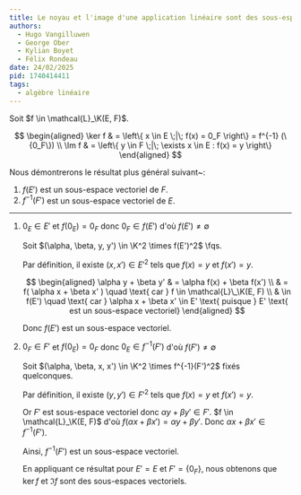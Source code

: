 ```yaml
---
title: Le noyau et l'image d'une application linéaire sont des sous-espaces vectoriels
authors:
  - Hugo Vangilluwen
  - George Ober
  - Kylian Boyet
  - Félix Rondeau
date: 24/02/2025
pid: 1740414411
tags:
  - algèbre linéaire
---
```


Soit $f \in \mathcal{L}_\K(E, F)$.

$$
    \begin{aligned}
        \ker f & = \left\{ x \in E \;|\; f(x) = 0_F \right\} = f^{-1} (\{0_F\}) \\
        \Im f  & = \left\{ y \in F \;|\; \exists x \in E : f(x) = y \right\}
    \end{aligned}
$$

Nous démontrerons le résultat plus général suivant~:

1. $f(E')$ est un sous-espace vectoriel de $F$.
2. $f^{-1}(F')$ est un sous-espace vectoriel de $E$.

---

1. $0_E \in E'$ et $f(0_E) = 0_F$ donc $0_F \in f(E')$ d'où $f(E') \neq \emptyset$

   Soit $(\alpha, \beta, y, y') \in \K^2 \times f(E')^2$ \fqs.

   Par définition, il existe $(x, x') \in E'^2$ tels que $f(x) = y$ et $f(x') = y$.

   $$
   \begin{aligned}
   \alpha y + \beta y'
   & = \alpha f(x) + \beta f(x') \\
   & = f( \alpha x + \beta x' ) \quad \text{ car } f \in \mathcal{L}\_\K(E, F) \\
   & \in f(E') \quad \text{ car } \alpha x + \beta x' \in E' \text{ puisque } E' \text{ est un sous-espace vectoriel}
   \end{aligned}
   $$

   Donc $f(E')$ est un sous-espace vectoriel.

2. $0_F \in F'$ et $f(0_E) = 0_F$ donc $0_E \in f^{-1}(F')$ d'où $f(F') \neq \emptyset$

   Soit $(\alpha, \beta, x, x') \in \K^2 \times f^{-1}(F')^2$ fixés quelconques.

   Par définition, il existe $(y, y') \in F'^2$ tels que $f(x) = y$ et $f(x') = y$.

   Or $F'$ est sous-espace vectoriel donc $\alpha y + \beta y' \in F'$. $f \in \mathcal{L}_\K(E, F)$ d'où $f(\alpha x + \beta x') = \alpha y + \beta y'$. Donc $\alpha x + \beta x' \in f^{-1}(F')$.

   Ainsi, $f^{-1}(F')$ est un sous-espace vectoriel.

   En appliquant ce résultat pour $E' = E$ et $F' = \{0_F\}$, nous obtenons que $\ker f$ et $\Im f$ sont des sous-espaces vectoriels.
